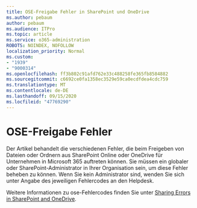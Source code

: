 ```yaml
---
title: OSE-Freigabe Fehler in SharePoint und OneDrive
ms.author: pebaum
author: pebaum
ms.audience: ITPro
ms.topic: article
ms.service: o365-administration
ROBOTS: NOINDEX, NOFOLLOW
localization_priority: Normal
ms.custom:
- "1939"
- "9000314"
ms.openlocfilehash: ff3b802c91afd762e33c488258fe365fb8584882
ms.sourcegitcommit: c6692ce0fa1358ec3529e59ca0ecdfdea4cdc759
ms.translationtype: MT
ms.contentlocale: de-DE
ms.lasthandoff: 09/15/2020
ms.locfileid: "47769290"
---
```

# <a name="ose-sharing-errors"></a>OSE-Freigabe Fehler

Der Artikel behandelt die verschiedenen Fehler, die beim Freigeben von Dateien oder Ordnern aus SharePoint Online oder OneDrive für Unternehmen in Microsoft 365 auftreten können. Sie müssen ein globaler oder SharePoint-Administrator in Ihrer Organisation sein, um diese Fehler beheben zu können. Wenn Sie kein Administrator sind, wenden Sie sich unter Angabe des jeweiligen Fehlercodes an den Helpdesk.

Weitere Informationen zu ose-Fehlercodes finden Sie unter [Sharing Errors in SharePoint and OneDrive](https://docs.microsoft.com/sharepoint/sharepoint-onedrive-error-message).
